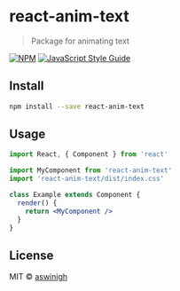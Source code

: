 # react-anim-text

> Package for animating text

[![NPM](https://img.shields.io/npm/v/react-anim-text.svg)](https://www.npmjs.com/package/react-anim-text) [![JavaScript Style Guide](https://img.shields.io/badge/code_style-standard-brightgreen.svg)](https://standardjs.com)

## Install

```bash
npm install --save react-anim-text
```

## Usage

```jsx
import React, { Component } from 'react'

import MyComponent from 'react-anim-text'
import 'react-anim-text/dist/index.css'

class Example extends Component {
  render() {
    return <MyComponent />
  }
}
```

## License

MIT © [aswinigh](https://github.com/aswinigh)

